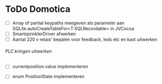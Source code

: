 #  ToDo Domotica

- [ ]  Array of partial keypaths meegeven als parameter aan SQLite.autoCreateTableFor<T:SQLRecordable> in JVCocoa
- [ ]  SmartsprinklerDriver afwerken
- [ ]  Aantal 220 v relais' bepalen voor feedback, leds etc en kast uitwerken

###### PLC kringen uitwerken
- [ ]  currentposition.value implementeren
- [ ]  enum PositionState implementeren


